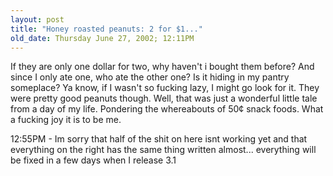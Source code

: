 ```yaml
---
layout: post
title: "Honey roasted peanuts: 2 for $1..."
old_date: Thursday June 27, 2002; 12:11PM
---
```


If they are only one dollar for two, why haven't i bought them before? And
since I only ate one, who ate the other one? Is it hiding in my pantry
someplace? Ya know, if I wasn't so fucking lazy, I might go look for it. They
were pretty good peanuts though. Well, that was just a wonderful little tale
from a day of my life. Pondering the whereabouts of 50¢ snack foods. What a
fucking joy it is to be me.

12:55PM - Im sorry that half of the shit on here isnt working yet and that
everything on the right has the same thing written almost... everything will
be fixed in a few days when I release 3.1
